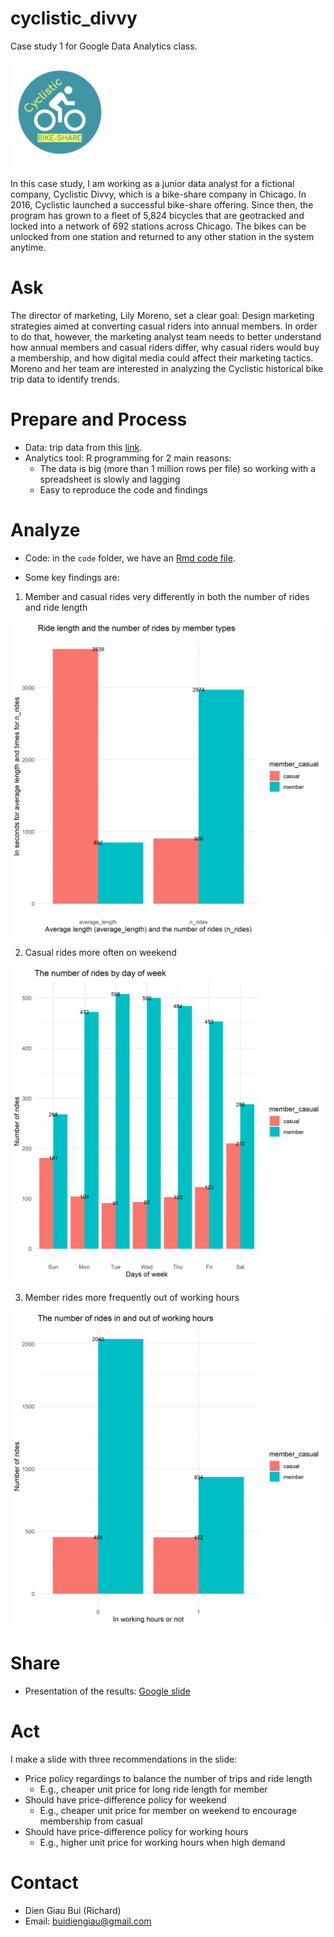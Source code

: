 # cyclistic_divvy
Case study 1 for Google Data Analytics class.

![A logo of Cyclistic company](cyclistic_logo.png)

In this case study, I am working as a junior data analyst for a fictional company, Cyclistic Divvy, which is a bike-share company in Chicago. In 2016, Cyclistic launched a successful bike-share offering. Since then, the program has grown to a fleet of 5,824 bicycles that are geotracked and locked into a network of 692 stations across Chicago. The bikes can be unlocked from one station and returned to any other station in the system anytime.

# Ask

The director of marketing, Lily Moreno, set a clear goal: Design marketing strategies aimed at converting casual riders into annual members. In order to
do that, however, the marketing analyst team needs to better understand how annual members and casual riders differ, why
casual riders would buy a membership, and how digital media could affect their marketing tactics. Moreno and her team are
interested in analyzing the Cyclistic historical bike trip data to identify trends.

# Prepare and Process

- Data: trip data from this [link](https://divvy-tripdata.s3.amazonaws.com/index.html).
- Analytics tool: R programming for 2 main reasons:
    - The data is big (more than 1 million rows per file) so working with a spreadsheet is slowly and lagging
    - Easy to reproduce the code and findings

# Analyze

- Code: in the `code` folder, we have an [Rmd code file](code/01_Cyclistic.Rmd).

- Some key findings are:

1. Member and casual rides very differently in both the number of rides and ride length

![Fig 1. Member vs. casual rides](fig/fig1_casual_member.png)

2. Casual rides more often on weekend

![Fig 2. Rides by day of week](fig/fig2_by_weekdays.png)

3. Member rides more frequently out of working hours

![Fig 3. Rides in and out of working hours](fig/fig3_by_working_hours.png)

# Share 

- Presentation of the results: [Google slide](https://docs.google.com/presentation/d/1b1iyuXeipWlrtTCtgPX3YKdnJyvH0zPJM-VqOaRT40E/edit?usp=sharing)

# Act

I make a slide with three recommendations in the slide:

- Price policy regardings to balance the number of trips and ride length
    - E.g., cheaper unit price for long ride length for member
- Should have price-difference policy for weekend
    - E.g., cheaper unit price for member on weekend to encourage membership from casual
- Should have price-difference policy for working hours
    - E.g., higher unit price for working hours when high demand

# Contact

- Dien Giau Bui (Richard)
- Email: buidiengiau@gmail.com
